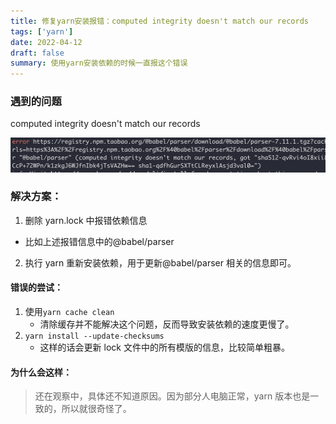 ```yaml
---
title: 修复yarn安装报错：computed integrity doesn't match our records
tags: ['yarn']
date: 2022-04-12
draft: false
summary: 使用yarn安装依赖的时候一直报这个错误
---
```


### 遇到的问题

computed integrity doesn't match our records

![image-20220412085302200](../../../public/static/md-img/image-20220412085302200.png)

### 解决方案：

1. 删除 yarn.lock 中报错依赖信息

- 比如上述报错信息中的@babel/parser

2. 执行 yarn 重新安装依赖，用于更新@babel/parser 相关的信息即可。

#### 错误的尝试：

1. 使用`yarn cache clean`
   - 清除缓存并不能解决这个问题，反而导致安装依赖的速度更慢了。
2. `yarn install --update-checksums`
   - 这样的话会更新 lock 文件中的所有模版的信息，比较简单粗暴。

#### 为什么会这样：

> 还在观察中，具体还不知道原因。因为部分人电脑正常，yarn 版本也是一致的，所以就很奇怪了。
